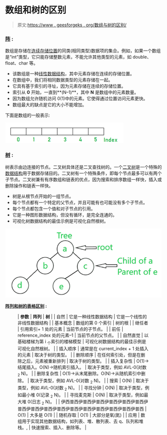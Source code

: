 # 数组和树的区别

> 原文:[https://www . geesforgeks . org/数组与树的区别/](https://www.geeksforgeeks.org/difference-between-array-and-tree/)

### [**<u>阵</u>**](https://www.geeksforgeeks.org/introduction-to-arrays/) **:**

数组是存储在[连续存储位置](https://www.geeksforgeeks.org/difference-between-contiguous-and-noncontiguous-memory-allocation/)的同类(相同类型)数据项的集合。例如，如果一个数组是“int”类型，它只能存储整数元素，不能允许其他类型的元素，如 double、float、char 等。

*   该数组是一种[线性数据结构](https://www.geeksforgeeks.org/difference-between-linear-and-non-linear-data-structures/)，其中元素存储在连续的存储位置。
*   在数组中，我们将相同数据类型的元素存储在一起。
*   它具有基于索引的寻址，因为元素存储在连续的存储位置。
*   索引从 **0** 开始，一直到**(N–1)**，其中 **N** 是数组中的元素数量。
*   因为数组允许随机访问 0(1)中的元素。它使得通过位置访问元素更快。
*   数组最大的缺点是它的大小不能增加。

下面是数组的一般表示:

[![](img/ec92d4d775156695ecebc325a7fb65ae.png)](https://media.geeksforgeeks.org/wp-content/uploads/20201205220423/array.png)

### **<u>树</u> :**

树表示由边连接的节点。二叉树具体还是二叉查找树的。一个[二叉树](https://www.geeksforgeeks.org/binary-tree-data-structure/)是一个特殊的[数据结构](https://www.geeksforgeeks.org/data-structures/)用于数据存储目的。二叉树有一个特殊条件，即每个节点最多可以有两个子节点。二叉树兼有有序数组和链表的优点，因为搜索和排序数组一样快，插入或删除操作和链表一样快。

*   树是从根节点开始的一组节点。
*   每个节点都有一个特定的父节点，并且可能有也可能没有多个子节点。
*   每个节点都包含一个值和对子节点的引用。
*   它是一种图形数据结构，但没有循环，是完全连通的。
*   可视化树数据结构的最佳示例是可视化自然根树。

[![](img/12127dae83d190fdbe238fc074c143bd.png)](https://media.geeksforgeeks.org/wp-content/uploads/20201203161853/tree.png)

**<u>阵列和树的表格区别</u> :**

<figure class="table">

| **参数** | **阵列** | **树** |
| 自然 | 它是一种线性数据结构 | 它是一个线性的非线性数据结构 |
| 基本概念 | 数组的第 0 个索引 | 树的根 |
| 继任者 | 引用索引+ 1 处的元素 | 当前节点的子节点。 |
| 前任 | reference_index 处的元素–1 | 当前节点的父节点。 |
| 自然直觉 | 以基础楼梯为第 i <sub>个</sub>索引的楼梯模型 | 可视化树数据结构的最佳示例是可视化自然根树。 |
| 插入顺序 | 通常是在 current_index + 1 处插入的元素 | 取决于树的类型。 |
| 删除顺序 | 在任何索引处，但是在删除之后，元素被重新排列 | 取决于树的类型。 |
| 插入复杂性 | O(1)->结尾插入。O(N)->随机索引插入。 | 取决于类型，例如 AVL-0(对数 <sub>2</sub> N)。 |
| 删除复杂性 | O(1)->从末尾删除。O(N)->从随机索引中删除。 | 取决于类型，例如 AVL-0(对数 <sub>2</sub> N)。 |
| 搜索 | O(N) | 取决于类型，例如 AVL-0(对数 <sub>2</sub> N)。 |
| 寻找分钟 | O(N) | 取决于类型，例如最小堆 0(记录 <sub>2</sub> N)。 |
| 寻找麦克斯 | O(N) | 取决于类型，例如最大堆 0(日志 <sub>2</sub> N)。 |
| 伊西普西伊普西伊普西伊普西伊普西伊普西伊普西伊普西伊普西伊普西伊普西伊普西伊普西伊普西伊普西伊普西 | O(1) | 大多是 O(1) |
| 随机存取 | O(1) | 大部分是氧(氮) |
| 应用 | 数组用于实现其他数据结构，如列表、堆、散列表、去 q、队列和堆栈。, | 快速搜索、插入、删除等。 |

</figure>